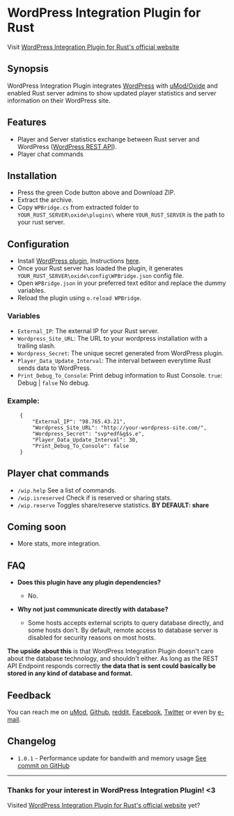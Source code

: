 
# WordPress Integration Plugin for Rust

Visit [WordPress Integration Plugin for Rust's official website](https://wpbridge.danlevi.no/)

## Synopsis

WordPress Integration Plugin integrates [WordPress](https://wordpress.org/) with [uMod/Oxide](https://umod.org/games/rust) and enabled Rust server admins to show updated player statistics and server information on their WordPress site.

## Features

+ Player and Server statistics exchange between Rust server and WordPress ([WordPress REST API](https://developer.wordpress.com/docs/api/)).
+ Player chat commands

## Installation

+ Press the green Code button above and Download ZIP.
+ Extract the archive.
+ Copy `WPBridge.cs` from extracted folder to `YOUR_RUST_SERVER\oxide\plugins\` where `YOUR_RUST_SERVER` is the path to your rust server.

## Configuration

+ Install [WordPress plugin](https://wordpress.org/plugins/wpbridge-for-rust/), Instructions [here](https://github.com/Dan-Levi/wpbridge-wordpress).
+ Once your Rust server has loaded the plugin, it generates `YOUR_RUST_SERVER\oxide\config\WPBridge.json` config file.
+ Open `WPBridge.json` in your preferred text editor and replace the dummy variables.
+ Reload the plugin using `o.reload WPBridge`.

### Variables
+ `External_IP`: The external IP for your Rust server.
+ `Wordpress_Site_URL`: The URL to your wordpress installation with a trailing slash.
+ `Wordpress_Secret`: The unique secret generated from WordPress plugin.
+ `Player_Data_Update_Interval`: The interval between everytime Rust sends data to WordPress.
+ `Print_Debug_To_Console`: Print debug information to Rust Console. `true`: Debug | `false` No debug.


### Example:

        {
            "External_IP": "98.765.43.21",
            "Wordpress_Site_URL": "http://your-wordpress-site.com/",
            "Wordpress_Secret": "svp*edf&g$s.e",
            "Player_Data_Update_Interval": 30,
            "Print_Debug_To_Console": false
        }

## Player chat commands

+ `/wip.help` See a list of commands.
+ `/wip.isreserved` Check if is reserved or sharing stats.
+ `/wip.reserve` Toggles share/reserve statistics. **BY DEFAULT: share**

## Coming soon

+ More stats, more integration.

## FAQ
+ **Does this plugin have any plugin dependencies?**
  + No.
+ **Why not just communicate directly with database?**
  
  + Some hosts accepts external scripts to query database directly, and some hosts don't.
  By default, remote access to database server is disabled for security reasons on most hosts.

**The upside about this** is that WordPress Integration Plugin doesn't care about the database technology, and shouldn't either. As long as the REST API Endpoint responds correctly **the data that is sent could basically be stored in any kind of database and format.**

## Feedback
You can reach me on [uMod](https://umod.org/user/Murky), [Github](https://github.com/Dan-Levi), [reddit](https://www.reddit.com/user/Danbannan), [Facebook](https://www.facebook.com/danlevi.no/), [Twitter](https://twitter.com/DanLeviH) or even by [e-mail](danbannan@gmail.com).

## Changelog
+ `1.0.1` - Performance update for bandwith and memory usage [See commit on GitHub](https://github.com/Dan-Levi/wpbridge-rust/commit/377b3347d0c9a9e853d30f632ce5019466ea95aa)  

---

### **Thanks** for your interest in WordPress Integration Plugin! <3
Visited [WordPress Integration Plugin for Rust's official website](https://wpbridge.danlevi.no/) yet?